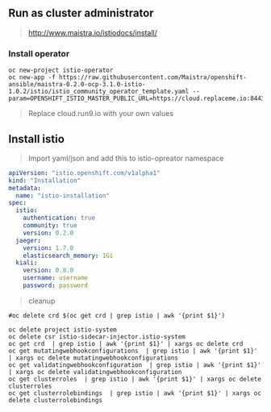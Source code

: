 
## Run as cluster administrator

>  http://www.maistra.io/istiodocs/install/

### Install operator
```
oc new-project istio-operator
oc new-app -f https://raw.githubusercontent.com/Maistra/openshift-ansible/maistra-0.2.0-ocp-3.1.0-istio-1.0.2/istio/istio_community_operator_template.yaml --param=OPENSHIFT_ISTIO_MASTER_PUBLIC_URL=https://cloud.replaceme.io:8443
```
>  Replace cloud.run9.io  with your own values


## Install istio
>   Import yaml/json  and add this to istio-opreator namespace

```yml
apiVersion: "istio.openshift.com/v1alpha1"
kind: "Installation"
metadata:
  name: "istio-installation"
spec:
  istio:
    authentication: true
    community: true
    version: 0.2.0
  jaeger:
    version: 1.7.0
    elasticsearch_memory: 1Gi
  kiali:
    version: 0.8.0
    username: username
    password: password
 ```


>  cleanup
```
#oc delete crd $(oc get crd | grep istio | awk '{print $1}')

oc delete project istio-system
oc delete csr istio-sidecar-injector.istio-system
oc get crd  | grep istio | awk '{print $1}' | xargs oc delete crd
oc get mutatingwebhookconfigurations  | grep istio | awk '{print $1}' | xargs oc delete mutatingwebhookconfigurations
oc get validatingwebhookconfiguration  | grep istio | awk '{print $1}' | xargs oc delete validatingwebhookconfiguration
oc get clusterroles  | grep istio | awk '{print $1}' | xargs oc delete clusterroles
oc get clusterrolebindings  | grep istio | awk '{print $1}' | xargs oc delete clusterrolebindings
```
